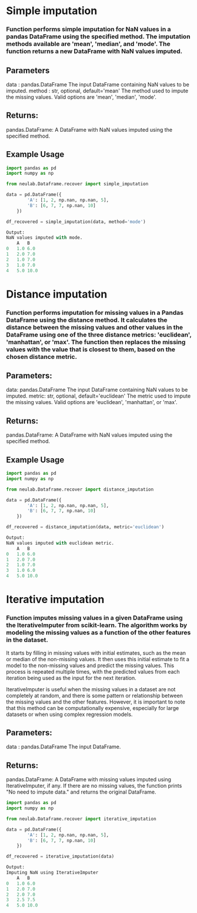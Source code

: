 # Simple imputation
### Function performs simple imputation for NaN values in a pandas DataFrame using the specified method. The imputation methods available are 'mean', 'median', and 'mode'. The function returns a new DataFrame with NaN values imputed.
## Parameters
data : pandas.DataFrame
The input DataFrame containing NaN values to be imputed.
method : str, optional, default='mean'
The method used to impute the missing values. Valid options are 'mean', 'median', 'mode'.
## Returns:
pandas.DataFrame: A DataFrame with NaN values imputed using the specified method.
## Example Usage
```python
import pandas as pd
import numpy as np

from neulab.Dataframe.recover import simple_imputation

data = pd.DataFrame({
        'A': [1, 2, np.nan, np.nan, 5],
        'B': [6, 7, 7, np.nan, 10]
    })

df_recovered = simple_imputation(data, method='mode')

Output:
NaN values imputed with mode.
    A	B
0	1.0	6.0
1	2.0	7.0
2	1.0	7.0
3	1.0	7.0
4	5.0	10.0
```

# Distance imputation
### Function performs imputation for missing values in a Pandas DataFrame using the distance method. It calculates the distance between the missing values and other values in the DataFrame using one of the three distance metrics: 'euclidean', 'manhattan', or 'max'. The function then replaces the missing values with the value that is closest to them, based on the chosen distance metric.
## Parameters:
data: pandas.DataFrame
The input DataFrame containing NaN values to be imputed.
metric: str, optional, default='euclidean'
The metric used to impute the missing values. Valid options are 'euclidean', 'manhattan', or 'max'.
## Returns:
pandas.DataFrame: A DataFrame with NaN values imputed using the specified method.
## Example Usage
```python
import pandas as pd
import numpy as np

from neulab.Dataframe.recover import distance_imputation

data = pd.DataFrame({
        'A': [1, 2, np.nan, np.nan, 5],
        'B': [6, 7, 7, np.nan, 10]
    })

df_recovered = distance_imputation(data, metric='euclidean')

Output:
NaN values imputed with euclidean metric.
    A	B
0	1.0	6.0
1	2.0	7.0
2	1.0	7.0
3	1.0	6.0
4	5.0	10.0
```
# Iterative imputation
### Function imputes missing values in a given DataFrame using the IterativeImputer from scikit-learn. The algorithm works by modeling the missing values as a function of the other features in the dataset.
It starts by filling in missing values with initial estimates, such as the mean or median of the non-missing values. It then uses this initial estimate to fit a model to the non-missing values and predict the missing values. This process is repeated multiple times, with the predicted values from each iteration being used as the input for the next iteration.

IterativeImputer is useful when the missing values in a dataset are not completely at random, and there is some pattern or relationship between the missing values and the other features. However, it is important to note that this method can be computationally expensive, especially for large datasets or when using complex regression models.

## Parameters:
data : pandas.DataFrame
The input DataFrame.
## Returns:
pandas.DataFrame:
A DataFrame with missing values imputed using IterativeImputer, if any. If there are no missing values, the function prints "No need to impute data." and returns the original DataFrame.
```python
import pandas as pd
import numpy as np

from neulab.Dataframe.recover import iterative_imputation

data = pd.DataFrame({
        'A': [1, 2, np.nan, np.nan, 5],
        'B': [6, 7, 7, np.nan, 10]
    })

df_recovered = iterative_imputation(data)

Output:
Imputing NaN using IterativeImputer
    A	B
0	1.0	6.0
1	2.0	7.0
2	2.0	7.0
3	2.5	7.5
4	5.0	10.0
```